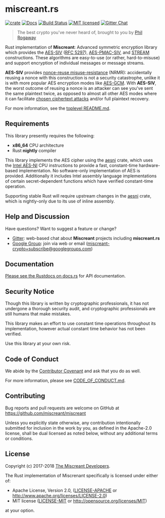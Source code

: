 # miscreant.rs

[![crate][crate-image]][crate-link]
[![Docs][docs-image]][docs-link]
[![Build Status][build-image]][build-link]
[![MIT licensed][license-image]][license-link]
[![Gitter Chat][gitter-image]][gitter-link]

[crate-image]: https://img.shields.io/crates/v/miscreant.svg
[crate-link]: https://crates.io/crates/miscreant
[docs-image]: https://docs.rs/miscreant/badge.svg
[docs-link]: https://docs.rs/miscreant/
[build-image]: https://secure.travis-ci.org/miscreant/miscreant.svg?branch=master
[build-link]: https://travis-ci.org/miscreant/miscreant
[license-image]: https://img.shields.io/badge/license-MIT/Apache2.0-blue.svg
[license-link]: https://github.com/miscreant/miscreant/blob/master/LICENSE.txt
[gitter-image]: https://badges.gitter.im/badge.svg
[gitter-link]: https://gitter.im/miscreant/Lobby

> The best crypto you've never heard of, brought to you by [Phil Rogaway]

[Phil Rogaway]: https://en.wikipedia.org/wiki/Phillip_Rogaway

Rust implementation of **Miscreant**: Advanced symmetric encryption library
which provides the [AES-SIV] ([RFC 5297]), [AES-PMAC-SIV], and [STREAM]
constructions. These algorithms are easy-to-use (or rather, hard-to-misuse)
and support encryption of individual messages or message streams.

[AES-SIV]: https://github.com/miscreant/miscreant/wiki/AES-SIV
[RFC 5297]: https://tools.ietf.org/html/rfc5297
[AES-PMAC-SIV]: https://github.com/miscreant/miscreant/wiki/AES-PMAC-SIV
[STREAM]: https://github.com/miscreant/miscreant/wiki/STREAM

**AES-SIV** provides [nonce-reuse misuse-resistance] (NRMR): accidentally
reusing a nonce with this construction is not a security catastrophe,
unlike it is with more popular AES encryption modes like [AES-GCM].
With **AES-SIV**, the worst outcome of reusing a nonce is an attacker
can see you've sent the same plaintext twice, as opposed to almost all other
AES modes where it can facilitate [chosen ciphertext attacks] and/or
full plaintext recovery.

For more information, see the [toplevel README.md].

[nonce-reuse misuse-resistance]: https://github.com/miscreant/miscreant/wiki/Nonce-Reuse-Misuse-Resistance
[AES-GCM]: https://en.wikipedia.org/wiki/Galois/Counter_Mode
[chosen ciphertext attacks]: https://en.wikipedia.org/wiki/Chosen-ciphertext_attack
[toplevel README.md]: https://github.com/miscreant/miscreant/blob/master/README.md

## Requirements

This library presently requires the following:

* **x86_64** CPU architecture
* Rust **nightly** compiler

This library implements the AES cipher using the [aesni] crate, which
uses the [Intel AES-NI] CPU instructions to provide a fast, constant-time
hardware-based implementation. No software-only implementation of AES is
provided. Additionally it includes Intel assembly language implementations of
certain secret-dependent functions which have verified constant-time operation.

Supporting stable Rust will require upstream changes in the [aesni] crate,
which is nightly-only due to its use of inline assembly.

[aesni]: https://github.com/RustCrypto/block-ciphers
[Intel AES-NI]: https://software.intel.com/en-us/blogs/2012/01/11/aes-ni-in-laymens-terms

## Help and Discussion

Have questions? Want to suggest a feature or change?

* [Gitter]: web-based chat about **Miscreant** projects including **miscreant.rs**
* [Google Group]: join via web or email ([miscreant-crypto+subscribe@googlegroups.com])

[Gitter]: https://gitter.im/miscreant/Lobby
[Google Group]: https://groups.google.com/forum/#!forum/miscreant-crypto
[miscreant-crypto+subscribe@googlegroups.com]: mailto:miscreant-crypto+subscribe@googlegroups.com?subject=subscribe

## Documentation

[Please see the Rustdocs on docs.rs][docs-link] for API documentation.

## Security Notice

Though this library is written by cryptographic professionals, it has not
undergone a thorough security audit, and cryptographic professionals are still
humans that make mistakes.

This library makes an effort to use constant time operations throughout its
implementation, however actual constant time behavior has not been verified.

Use this library at your own risk.

## Code of Conduct

We abide by the [Contributor Covenant][cc] and ask that you do as well.

For more information, please see [CODE_OF_CONDUCT.md].

[cc]: https://contributor-covenant.org
[CODE_OF_CONDUCT.md]: https://github.com/miscreant/miscreant/blob/master/CODE_OF_CONDUCT.md

## Contributing

Bug reports and pull requests are welcome on GitHub at https://github.com/miscreant/miscreant

Unless you explicitly state otherwise, any contribution intentionally
submitted for inclusion in the work by you, as defined in the Apache-2.0
license, shall be dual licensed as noted below, without any additional terms or
conditions.

## License

Copyright (c) 2017-2018 [The Miscreant Developers][AUTHORS].

The Rust implementation of Miscrenant specifically is licensed under either of:

* Apache License, Version 2.0, ([LICENSE-APACHE](LICENSE-APACHE) or http://www.apache.org/licenses/LICENSE-2.0)
* MIT license ([LICENSE-MIT](LICENSE-MIT) or http://opensource.org/licenses/MIT)

at your option.

[AUTHORS]: https://github.com/miscreant/miscreant/blob/master/AUTHORS.md
